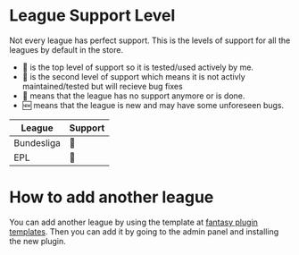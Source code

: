# League Support Level

Not every league has perfect support. This is the levels of support for all the leagues by default in the store.

- :1st_place_medal: is the top level of support so it is tested/used actively by me.
- :2nd_place_medal: is the second level of support which means it is not activly maintained/tested but will recieve bug fixes
- :3rd_place_medal: means that the league has no support anymore or is done.
- :new: means that the league is new and may have some unforeseen bugs.

| League     | Support           |
| ---------- | ----------------- |
| Bundesliga | :1st_place_medal: |
| EPL        | :2nd_place_medal: |

# How to add another league

You can add another league by using the template at [fantasy plugin templates](https://github.com/lukasdotcom/fantasy-manager-plugin-template). Then you can add it by going to the admin panel and installing the new plugin.
